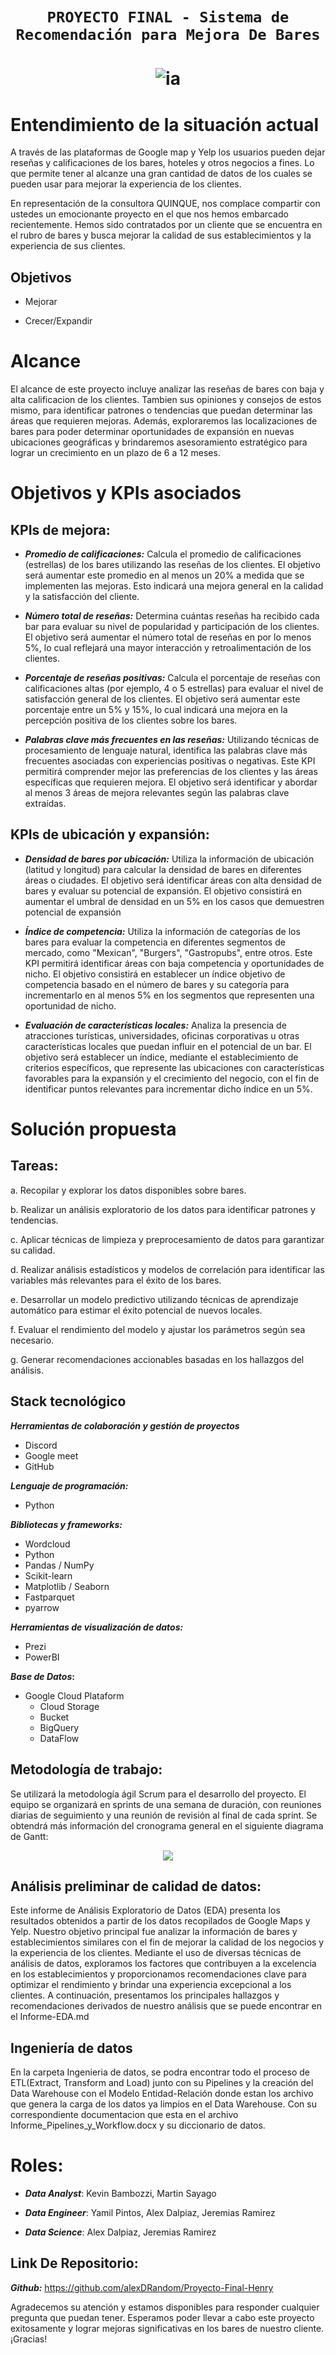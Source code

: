 # <h1 align=center>**`PROYECTO FINAL - Sistema de Recomendación para Mejora De Bares`**</h1>

# <h1 align=center> ![ia](https://emoji.slack-edge.com/TPRS7H4PN/henry-pm/4658c1bc769b53ae.png) </h1>


# Entendimiento de la situación actual

A través de las plataformas de Google map y Yelp los usuarios pueden dejar reseñas  y calificaciones de los bares, hoteles y otros negocios a fines. Lo que permite tener al alcanze una gran cantidad de datos de los cuales se pueden usar para mejorar la experiencia de los clientes.

En representación de la consultora QUINQUE, nos complace compartir con ustedes un emocionante proyecto en el que nos hemos embarcado recientemente. Hemos sido contratados por un cliente que se encuentra en el rubro de bares y busca mejorar la calidad de sus establecimientos y la experiencia de sus clientes.



## Objetivos


- Mejorar 

- Crecer/Expandir


# Alcance

El alcance de este proyecto incluye analizar las reseñas de bares con baja y alta calificacion de los clientes. Tambien sus opiniones y consejos de estos mismo, para identificar patrones o tendencias que puedan determinar las áreas que requieren mejoras. Además, exploraremos las localizaciones de bares para poder determinar oportunidades de expansión en nuevas ubicaciones geográficas y brindaremos asesoramiento estratégico para lograr un crecimiento en un plazo de 6 a 12 meses.


# Objetivos y KPIs asociados

## KPIs de mejora:

- **_Promedio de calificaciones:_** Calcula el promedio de calificaciones (estrellas) de los bares utilizando las reseñas de los clientes. El objetivo será aumentar este promedio en al menos un 20% a medida que se implementen las mejoras. Esto indicará una mejora general en la calidad y la satisfacción del cliente.

- **_Número total de reseñas:_** Determina cuántas reseñas ha recibido cada bar para evaluar su nivel de popularidad y participación de los clientes. El objetivo será aumentar el número total de reseñas en por lo menos 5%, lo cual reflejará una mayor interacción y retroalimentación de los clientes.

- **_Porcentaje de reseñas positivas:_** Calcula el porcentaje de reseñas con calificaciones altas (por ejemplo, 4 o 5 estrellas) para evaluar el nivel de satisfacción general de los clientes. El objetivo será aumentar este porcentaje entre un 5% y 15%, lo cual indicará una mejora en la percepción positiva de los clientes sobre los bares.

- **_Palabras clave más frecuentes en las reseñas:_** Utilizando técnicas de procesamiento de lenguaje natural, identifica las palabras clave más frecuentes asociadas con experiencias positivas o negativas. Este KPI permitirá comprender mejor las preferencias de los clientes y las áreas específicas que requieren mejora. El objetivo será identificar y abordar al menos 3 áreas de mejora relevantes según las palabras clave extraídas.

## KPIs de ubicación y expansión:

- **_Densidad de bares por ubicación:_** Utiliza la información de ubicación (latitud y longitud) para calcular la densidad de bares en diferentes áreas o ciudades. El objetivo será identificar áreas con alta densidad de bares y evaluar su potencial de expansión. El objetivo consistirá en aumentar el umbral de densidad en un 5% en los casos que demuestren potencial de expansión 

 - **_Índice de competencia:_** Utiliza la información de categorías de los bares para evaluar la competencia en diferentes segmentos de mercado, como "Mexican", "Burgers", "Gastropubs", entre otros. Este KPI permitirá identificar áreas con baja competencia y oportunidades de nicho. El objetivo consistirá en establecer un índice objetivo de competencia basado en el número de bares y su categoría para incrementarlo en al menos 5% en los segmentos que representen una oportunidad de nicho.

- **_Evaluación de características locales:_** Analiza la presencia de atracciones turísticas, universidades, oficinas corporativas u otras características locales que puedan influir en el potencial de un bar. El objetivo será establecer un índice, mediante el establecimiento de criterios específicos, que represente las ubicaciones con características favorables para la expansión y el crecimiento del negocio, con el fin de identificar puntos relevantes para incrementar dicho índice en un 5%.


# Solución propuesta

## Tareas:

a. Recopilar y explorar los datos disponibles sobre bares.

b. Realizar un análisis exploratorio de los datos para identificar patrones y tendencias.

c. Aplicar técnicas de limpieza y preprocesamiento de datos para garantizar su calidad.

d. Realizar análisis estadísticos y modelos de correlación para identificar las variables más relevantes para el éxito de los bares.

e. Desarrollar un modelo predictivo utilizando técnicas de aprendizaje automático para estimar el éxito potencial de nuevos locales.

f. Evaluar el rendimiento del modelo y ajustar los parámetros según sea necesario.

g. Generar recomendaciones accionables basadas en los hallazgos del análisis.

## **Stack tecnológico**

**_Herramientas de colaboración y gestión de proyectos_**

- Discord
- Google meet
- GitHub
 
**_Lenguaje de programación:_** 

- Python 

**_Bibliotecas y frameworks:_** 
- Wordcloud 
- Python
- Pandas / NumPy
- Scikit-learn 
- Matplotlib / Seaborn
- Fastparquet
- pyarrow

**_Herramientas de visualización de datos:_**

- Prezi
- PowerBI 

**_Base de Datos_:**

- Google Cloud Plataform
   - Cloud Storage
   - Bucket
   - BigQuery
   - DataFlow


## Metodología de trabajo:

Se utilizará la metodología ágil Scrum para el desarrollo del proyecto. El equipo se organizará en sprints de una semana de duración, con reuniones diarias de seguimiento y una reunión de revisión al final de cada sprint. Se obtendrá más información del cronograma general en el siguiente diagrama de Gantt:
 <p align="center">
<img src= "imgs/Diagrama_de_Gantt-Semana-2.jpeg" >
</p>

## Análisis preliminar de calidad de datos:
 Este informe de Análisis Exploratorio de Datos (EDA) presenta los resultados obtenidos a partir de los datos recopilados de Google Maps y Yelp. Nuestro objetivo principal fue analizar la información de bares y establecimientos similares con el fin de mejorar la calidad de los negocios y la experiencia de los clientes. Mediante el uso de diversas técnicas de análisis de datos, exploramos los factores que contribuyen a la excelencia en los establecimientos y proporcionamos recomendaciones clave para optimizar el rendimiento y brindar una experiencia excepcional a los clientes. A continuación, presentamos los principales hallazgos y recomendaciones derivados de nuestro análisis que se puede encontrar en el Informe-EDA.md 
 
## Ingeniería de datos

 En la carpeta Ingenieria de datos, se podra encontrar todo el proceso de ETL(Extract, Transform and Load) junto con su Pipelines y la creación del Data Warehouse  con el Modelo Entidad-Relación donde estan los archivo que genera la carga de los datos ya limpios en el Data Warehouse. Con su correspondiente documentacion que esta en el archivo Informe_Pipelines_y_Workflow.docx y su diccionario de datos.


# Roles:

- **_Data Analyst_**: Kevin Bambozzi, Martin Sayago

- **_Data Engineer_**: Yamil Pintos, Alex Dalpiaz, Jeremias Ramirez

- **_Data Science_**: Alex Dalpiaz, Jeremias Ramirez

## Link De Repositorio: 

**_Github:_** <https://github.com/alexDRandom/Proyecto-Final-Henry>


Agradecemos su atención y estamos disponibles para responder cualquier pregunta que puedan tener. Esperamos poder llevar a cabo este proyecto exitosamente y lograr mejoras significativas en los bares de nuestro cliente. ¡Gracias!
